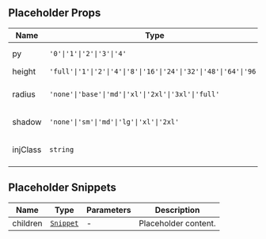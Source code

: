 ## Placeholder Props

| Name     | Type                                                             | Default  | Required | Description              |
| -------- | ---------------------------------------------------------------- | -------- | -------- | ------------------------ |
| py       | `'0'\|'1'\|'2'\|'3'\|'4'`                                        | `'4'`    | N        | Vertical padding.        |
| height   | `'full'\|'1'\|'2'\|'4'\|'8'\|'16'\|'24'\|'32'\|'48'\|'64'\|'96'` | `'full'` | N        | Height.                  |
| radius   | `'none'\|'base'\|'md'\|'xl'\|'2xl'\|'3xl'\|'full'`               | `'md'`   | N        | Border radius style.     |
| shadow   | `'none'\|'sm'\|'md'\|'lg'\|'xl'\|'2xl'`                          | `'none'` | N        | Shadow style.            |
| injClass | `string`                                                         | `''`     | N        | Injected CSS class name. |

## Placeholder Snippets

| Name     | Type                                                                | Parameters | Description          |
| -------- | ------------------------------------------------------------------- | ---------- | -------------------- |
| children | [`Snippet`](https://svelte.dev/docs/svelte/snippet#Typing-snippets) | -          | Placeholder content. |
